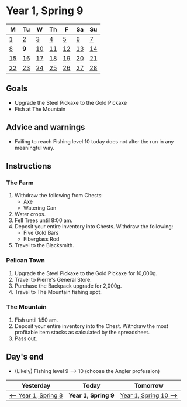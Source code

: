 # Year 1, Spring 9

| M                          | Tu                        | W                         | Th                        | F                         | Sa                        | Su                        |
| -------------------------- | ------------------------- | ------------------------- | ------------------------- |-------------------------- | ------------------------- | ------------------------- |
| [1](year-1-spring-1.md)    | [2](year-1-spring-2.md)   | [3](year-1-spring-3.md)   | [4](year-1-spring-4.md)   | [5](year-1-spring-5.md)   | [6](year-1-spring-6.md)   | [7](year-1-spring-7.md)   |
| [8](year-1-spring-8.md)    | **9**                     | [10](year-1-spring-10.md) | [11](year-1-spring-11.md) | [12](year-1-spring-12.md) | [13](year-1-spring-13.md) | [14](year-1-spring-14.md) |
| [15](year-1-spring-15.md)  | [16](year-1-spring-16.md) | [17](year-1-spring-17.md) | [18](year-1-spring-18.md) | [19](year-1-spring-19.md) | [20](year-1-spring-20.md) | [21](year-1-spring-21.md) |
| [22](year-1-spring-22.md)  | [23](year-1-spring-23.md) | [24](year-1-spring-24.md) | [25](year-1-spring-25.md) | [26](year-1-spring-26.md) | [27](year-1-spring-27.md) | [28](year-1-spring-28.md) |

## Goals

- Upgrade the Steel Pickaxe to the Gold Pickaxe
- Fish at The Mountain

## Advice and warnings

- Failing to reach Fishing level 10 today does not alter the run in any meaningful way.

## Instructions

### The Farm

1. Withdraw the following from Chests:
   - Axe
   - Watering Can
2. Water crops.
3. Fell Trees until 8:00 am.
4. Deposit your entire inventory into Chests. Withdraw the following:
   - Five Gold Bars
   - Fiberglass Rod
5. Travel to the Blacksmith.

### Pelican Town

1. Upgrade the Steel Pickaxe to the Gold Pickaxe for 10,000g.
2. Travel to Pierre's General Store.
3. Purchase the Backpack upgrade for 2,000g.
4. Travel to The Mountain fishing spot.

### The Mountain

1. Fish until 1:50 am.
2. Deposit your entire inventory into the Chest. Withdraw the most profitable item stacks as calculated by the spreadsheet.
3. Pass out.

## Day's end

- (Likely) Fishing level 9 ⟶ 10 (choose the Angler profession)

| Yesterday                                 | Today                 | Tomorrow                                    |
| ----------------------------------------- | --------------------- | ------------------------------------------- |
| [⟵ Year 1, Spring 8](year-1-spring-8.md) | **Year 1, Spring 9**  | [Year 1, Spring 10 ⟶](year-1-spring-10.md) |
